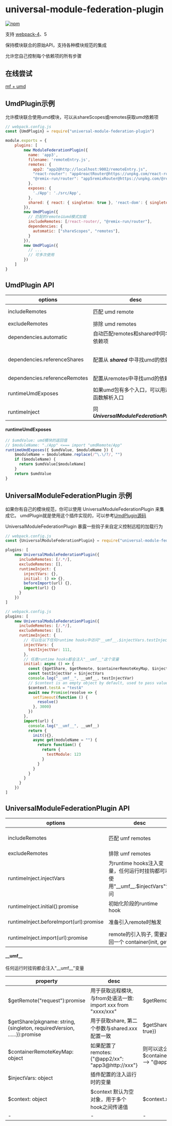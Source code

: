 # universal-module-federation-plugin

[![npm](https://img.shields.io/npm/v/universal-module-federation-plugin.svg)](https://www.npmjs.com/package/universal-module-federation-plugin)

支持 [webpack-4](https://github.com/module-federation/webpack-4)、5

保持模块联合的原始API，支持各种模块规范的集成

允许您自己控制每个依赖项的所有步骤

## 在线尝试

[mf + umd](https://stackblitz.com/github/wpmjs/examples/tree/main/umf-demo?file=app2%2Fwebpack.config.js)

## UmdPlugin示例

允许模块联合使用umd模块，可以从shareScopes或remotes获取umd依赖项

``` js
// webpack.config.js
const {UmdPlugin} = require("universal-module-federation-plugin")

module.exports = {
    plugins: [
        new ModuleFederationPlugin({
          name: 'app3',
          filename: 'remoteEntry.js',
          remotes: {
            app2: "app2@http://localhost:9002/remoteEntry.js",
            "react-router": "app4reactRouter@https://unpkg.com/react-router@6.4.3/dist/umd/react-router.production.min.js",
            "@remix-run/router": "app5remixRouter@https://unpkg.com/@remix-run/router@1.0.3/dist/router.umd.min.js"
          },
          exposes: {
            './App': './src/App',
          },
          shared: { react: { singleton: true }, 'react-dom': { singleton: true } },
        }),
        new UmdPlugin({
          // 匹配的remote以umd模式加载
          includeRemotes: [/react-router/, "@remix-run/router"],
          dependencies: {
            automatic: ["shareScopes", "remotes"],
          }
        }),
        new UmdPlugin({
          // ...
          // 可多次使用
        })   
    ]
}
```

## UmdPlugin API

| options                       | desc                                       | default                           | examles                                           |
|-------------------------------|--------------------------------------------|-----------------------------------|:--------------------------------------------------|
| includeRemotes                | 匹配 umd remote                            | []                                | [/umd-app/, "app3"]                               |
| excludeRemotes                | 排除 umd remotes                           | []                                | ["app2"]                                          |
| dependencies.automatic        | 自动匹配remotes和shared中同名的依赖项      | ["shareScopes", "remotes"]        |                                                   |
| dependencies.referenceShares  | 配置从 __*shared*__ 中寻找umd的依赖                | {}                                | {react: {singleton: true, requiredVersion: "17"}} |
| dependencies.referenceRemotes | 配置从remotes中寻找umd的依赖               | {}                                | {react: "app5"}                                   |
| runtimeUmdExposes             | 如果umd包有多个入口，可以用这个函数解析入口 | ({$umdValue}) => return $umdValue |                                                   |
| runtimeInject                 | 同 __*UniversalModuleFederationPlugin*__   |                                   |                                                   |

#### runtimeUmdExposes
``` js
// $umdValue: umd模块的返回值
// $moduleName: "./App" <=== import "umdRemote/App"
runtimeUmdExposes({ $umdValue, $moduleName }) {
    $moduleName = $moduleName.replace(/^\.\/?/, "")
    if ($moduleName) {
      return $umdValue[$moduleName]
    }
    return $umdValue
}
```

## UniversalModuleFederationPlugin 示例

如果你有自己的模块规范，你可以使用 UniversalModuleFederationPlugin 来集成它。 umdPlugin就是使用这个插件实现的，可以参考[UmdPlugin源码](./src/UmdPlugin.js)

UniversalModuleFederationPlugin 暴露一些钩子来自定义控制远程的加载行为

``` js
// webpack.config.js
const {UniversalModuleFederationPlugin} = require("universal-module-federation-plugin")

plugins: [
    new UniversalModuleFederationPlugin({
      includeRemotes: [/.*/],
      excludeRemotes: [],
      runtimeInject: {
        injectVars: {},
        initial: () => {},
        beforeImport(url) {},
        import(url) {}
      }
    })
]
```


``` js
// webpack.config.js
plugins: [
    new UniversalModuleFederationPlugin({
      includeRemotes: [/.*/],
      excludeRemotes: [],
      runtimeInject: {
        // 可以在以下任何runtime hooks中访问"__umf__.$injectVars.testInjectVar"
        injectVars: {
          testInjectVar: 111,
        },
        // 任意runtime hooks都会注入"__umf__"这个变量
        initial: async () => {
          const {$getShare, $getRemote, $containerRemoteKeyMap, $injectVars, $context} = __umf__
          const testInjectVar = $injectVars
          console.log("__umf__", __umf__, testInjectVar)
          // $context is an empty object by default, used to pass values between multiple hooks
          $context.testA = "testA"
          await new Promise(resolve => {
            setTimeout(function () {
              resolve()
            }, 3000)
          })
        },
        import(url) {
          console.log("__umf__", __umf__)
          return {
            init(){},
            async get(moduleName = "") {
              return function() {
                return {
                  testModule: 123
                }
              }
            }
          }
        }
      }
    })
]
```

## UniversalModuleFederationPlugin API

| options                                      | desc                                                                                       | default      | examles             |
|----------------------------------------------|--------------------------------------------------------------------------------------------|--------------|:--------------------|
| includeRemotes                               | 匹配 umf remotes                                                                          | []           | [/umf-app/, "app3"] |
| excludeRemotes                               | 排除 umf remotes                                                                        | []           | ["app2"]            |
| runtimeInject.injectVars                     | 为runtime hooks注入变量，任何运行时挂钩都可以使用"\_\_umf\_\_.$injectVars"访问 | {}           | {test: 123}         |
| runtimeInject.initial():promise                      | 初始化阶段的runtime hook                                                                      | function(){} |                     |
| runtimeInject.beforeImport(url):promise<url> | 准备引入remote时触发 | function(){} |                     |
| runtimeInject.import(url):promise<module>    | remote的引入钩子, 需要返回一个 container{init, get}                        | function(){} |                     

#### \_\_umf\_\_

任何运行时挂钩都会注入"\_\_umf\_\_"变量

| property                                                             | desc                                                                                                                 | examles                                    |
|----------------------------------------------------------------------|----------------------------------------------------------------------------------------------------------------------|--------------------------------------------|
| $getRemote("request"):promise<module>                                | 用于获取远程模块, 与from处语法一致: import xxx from "xxxx/xxx"                                                         | $getRemote("app2/App")                     |
| $getShare(pkgname: string, {singleton, requiredVersion, ......}):promise<module> | 用于获取share, 第二个参数与shared.xxx配置一致                                                         | $getShare("react", {singleton: true})      |
| $containerRemoteKeyMap: object                                       | 如果配置了 remotes: {"@app2/xx": "app3@http://xxx"}  | 则可以这么获取remotes的映射: $containerRemoteKeyMap.app3 --> "@app2/xx" |
| $injectVars: object                                                  | 插件配置的注入运行时的变量                                                                                        |                                            |
| $context: object                                                     | $context 默认为空对象，用于多个hook之间传递值                                   | $context.xxx = xxx                         |
| -                                                                    | -                                                                                                                    | -                                          |

